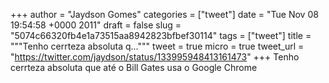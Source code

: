 
+++
author = "Jaydson Gomes"
categories = ["tweet"]
date = "Tue Nov 08 19:54:58 +0000 2011"
draft = false
slug = "5074c66320fb4e1a73515aa8942823bfbef30114"
tags = ["tweet"]
title = """Tenho cerrteza absoluta q..."""
tweet = true
micro = true
tweet_url = "https://twitter.com/jaydson/status/133995948413161473"
+++
Tenho cerrteza absoluta que até o Bill Gates usa o Google Chrome
